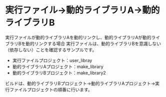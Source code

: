 # 実行ファイル→動的ライブラリA→動的ライブラリB

実行ファイルが動的ライブラリAを動的リンクし、動的ライブラリAが動的ライブラリBを動的リンクする場合
実行ファイルは、動的ライブラリBを意識しない（依存しない）ことを確認するサンプルです。

* 実行ファイルプロジェクト：user_libray
* 動的ライブラリAプロジェクト：make_library
* 動的ライブラリBプロジェクト：make_library2

ビルドは、動的ライブラリBプロジェクト→動的ライブラリAプロジェクト→実行ファイルプロジェクトの順番に行います。
